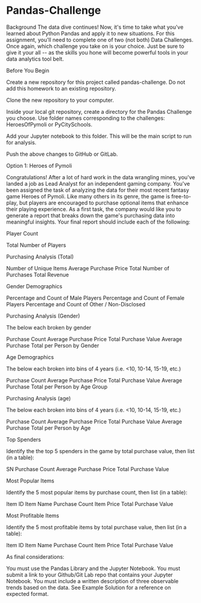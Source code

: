 # Pandas-Challenge 
Background
The data dive continues!
Now, it's time to take what you've learned about Python Pandas and apply it to new situations. For this assignment, you'll need to complete one of two (not both)  Data Challenges. Once again, which challenge you take on is your choice. Just be sure to give it your all -- as the skills you hone will become powerful tools in your data analytics tool belt.

Before You Begin


Create a new repository for this project called pandas-challenge. Do not add this homework to an existing repository.


Clone the new repository to your computer.


Inside your local git repository, create a directory for the Pandas Challenge you choose. Use folder names corresponding to the challenges: HeroesOfPymoli or  PyCitySchools.


Add your Jupyter notebook to this folder. This will be the main script to run for analysis.


Push the above changes to GitHub or GitLab.



Option 1: Heroes of Pymoli

Congratulations! After a lot of hard work in the data wrangling mines, you've landed a job as Lead Analyst for an independent gaming company. You've been assigned the task of analyzing the data for their most recent fantasy game Heroes of Pymoli.
Like many others in its genre, the game is free-to-play, but players are encouraged to purchase optional items that enhance their playing experience. As a first task, the company would like you to generate a report that breaks down the game's purchasing data into meaningful insights.
Your final report should include each of the following:

Player Count

Total Number of Players


Purchasing Analysis (Total)

Number of Unique Items
Average Purchase Price
Total Number of Purchases
Total Revenue


Gender Demographics

Percentage and Count of Male Players
Percentage and Count of Female Players
Percentage and Count of Other / Non-Disclosed


Purchasing Analysis (Gender)

The below each broken by gender

Purchase Count
Average Purchase Price
Total Purchase Value
Average Purchase Total per Person by Gender




Age Demographics

The below each broken into bins of 4 years (i.e. <10, 10-14, 15-19, etc.)

Purchase Count
Average Purchase Price
Total Purchase Value
Average Purchase Total per Person by Age Group




Purchasing Analysis (age)

The below each broken into bins of 4 years (i.e. <10, 10-14, 15-19, etc.)

Purchase Count
Average Purchase Price
Total Purchase Value
Average Purchase Total per Person by Age




Top Spenders

Identify the the top 5 spenders in the game by total purchase value, then list (in a table):

SN
Purchase Count
Average Purchase Price
Total Purchase Value




Most Popular Items

Identify the 5 most popular items by purchase count, then list (in a table):

Item ID
Item Name
Purchase Count
Item Price
Total Purchase Value




Most Profitable Items

Identify the 5 most profitable items by total purchase value, then list (in a table):

Item ID
Item Name
Purchase Count
Item Price
Total Purchase Value



As final considerations:

You must use the Pandas Library and the Jupyter Notebook.
You must submit a link to your Github/Git Lab repo that contains your Jupyter Notebook.
You must include a written description of three observable trends based on the data.
See Example Solution for a reference on expected format.

